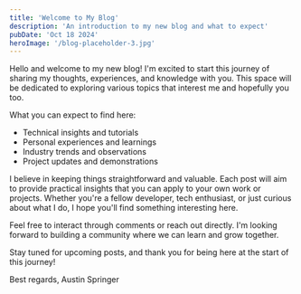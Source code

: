 ```yaml
---
title: 'Welcome to My Blog'
description: 'An introduction to my new blog and what to expect'
pubDate: 'Oct 18 2024'
heroImage: '/blog-placeholder-3.jpg'
---
```


Hello and welcome to my new blog! I'm excited to start this journey of sharing my thoughts, experiences, and knowledge with you. This space will be dedicated to exploring various topics that interest me and hopefully you too.

What you can expect to find here:
- Technical insights and tutorials
- Personal experiences and learnings
- Industry trends and observations
- Project updates and demonstrations

I believe in keeping things straightforward and valuable. Each post will aim to provide practical insights that you can apply to your own work or projects. Whether you're a fellow developer, tech enthusiast, or just curious about what I do, I hope you'll find something interesting here.

Feel free to interact through comments or reach out directly. I'm looking forward to building a community where we can learn and grow together.

Stay tuned for upcoming posts, and thank you for being here at the start of this journey!

Best regards,
Austin Springer
